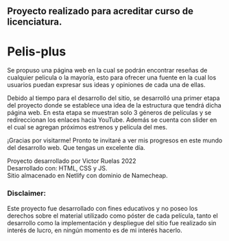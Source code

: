 ## Proyecto realizado para acreditar curso de licenciatura.

# Pelis-plus
Se propuso una página web en la cual se podrán encontrar reseñas de cualquier pelicula o la mayoría, esto para ofrecer una fuente en la cual los usuarios puedan expresar sus ideas y opiniones de cada una de ellas.

Debido al tiempo para el desarrollo del sitio, se desarrolló una primer etapa del proyecto donde se establece una idea de la estructura que tendrá dicha página web. En esta etapa se muestran solo 3 géneros de películas y se redireccionan los enlaces hacia YouTube. Además se cuenta con slider en el cual se agregan próximos estrenos y película del mes.

¡Gracias por visitarme!
Pronto te invitaré a ver mis progresos en este mundo del desarrollo web. Que tengas un excelente día.  


Proyecto desarrollado por Victor Ruelas 2022  
Desarrollado con: HTML, CSS y JS.  
Sitio almacenado en Netlify con dominio de Namecheap.  


### Disclaimer:

Este proyecto fue desarrollado con fines educativos y no poseo los derechos sobre el material utilizado como póster de cada película, tanto el desarrollo como la implementación y despliegue del sitio fue realizado sin interés de lucro, en ningún momento es de mi interés hacerlo.
